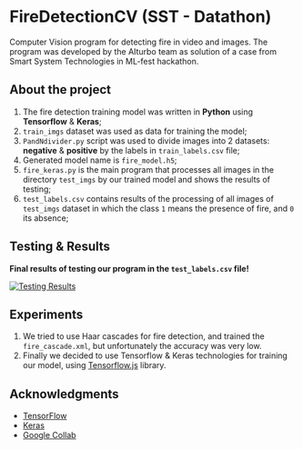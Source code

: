 # FireDetectionCV (SST - Datathon)
Computer Vision program for detecting fire in video and images. The program was developed by the AIturbo team as solution of a case from Smart System Technologies in ML-fest hackathon. 

## About the project
1) The fire detection training model was written in **Python** using **Tensorflow** & **Keras**;
2) `train_imgs` dataset was used as data for training the model;
3) `PandNdivider.py` script was used to divide images into 2 datasets: **negative** & **positive** by the labels in `train_labels.csv` file;
4) Generated model name is `fire_model.h5`;
5) `fire_keras.py` is the main program that processes all images in the directory `test_imgs` by our trained model and shows the results of testing;
6) `test_labels.csv` contains results of the processing of all images of `test_imgs` dataset in which the class `1` means the presence of fire, and `0` its absence;

## Testing & Results

**Final results of testing our program in the `test_labels.csv` file!**

[![Testing Results][test-imgs-results]][contributors-url]

## Experiments
1) We tried to use Haar cascades for fire detection, and trained the `fire_cascade.xml`, but unfortunately the accuracy was very low.
2) Finally we decided to use Tensorflow & Keras technologies for training our model, using [Tensorflow.js](https://github.com/tensorflow/tfjs.git) library.

## Acknowledgments

* [TensorFlow](https://www.tensorflow.org/)
* [Keras](https://keras.io/)
* [Google Collab](https://colab.research.google.com/)


[test-imgs-results]: https://sun9-west.userapi.com/sun9-6/s/v1/ig2/Xz950WkFJFfigR6y7fyG4IhhLkh1lv2HR_NP83PqLg2hFAfHmxa5g-wVI9wjkTVtL6g-1VWvLwrBlfWueWVdpQpS.jpg?size=639x210&quality=95&type=album
[contributors-url]: https://github.com/silvermete0r
